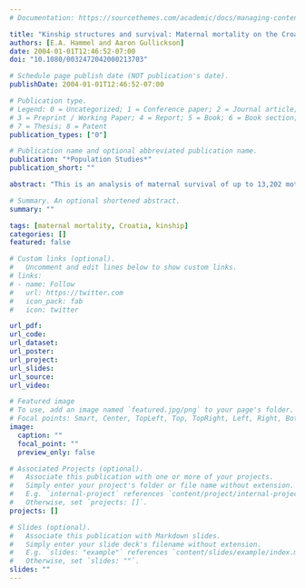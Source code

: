 ```yaml
---
# Documentation: https://sourcethemes.com/academic/docs/managing-content/

title: "Kinship structures and survival: Maternal mortality on the Croatian-Bosnian border 1750-1898"
authors: [E.A. Hammel and Aaron Gullickson]
date: 2004-01-01T12:46:52-07:00
doi: "10.1080/0032472042000213703"

# Schedule page publish date (NOT publication's date).
publishDate: 2004-01-01T12:46:52-07:00

# Publication type.
# Legend: 0 = Uncategorized; 1 = Conference paper; 2 = Journal article;
# 3 = Preprint / Working Paper; 4 = Report; 5 = Book; 6 = Book section;
# 7 = Thesis; 8 = Patent
publication_types: ["0"]

# Publication name and optional abbreviated publication name.
publication: "*Population Studies*"
publication_short: ""

abstract: "This is an analysis of maternal survival of up to 13,202 mothers following 56,546 births in south central Slavonia (Croatia) in the period 1714–1898, using automated family reconstitution of 23,307 marriages, 112,181 baptisms, and 94,077 burials from seven contiguous Catholic parishes. Physiological factors have the effects commonly expected. Maternal risk is increased by general economic and social conditions that are plausibly related to withdrawal of men’s labour from family farming as a result of military mobilizations and growing levels of wage labour. Risk is decreased by membership in large patriarchal kin groups, but is increased by both the presence of classic rivals (husband’s brothers’ wives) and being married to a husband junior among his brothers. The analysis demonstrates the sensitivity of maternal survival to macrolevel changes in such factors as the collapse of feudalism, military involvement, economic stagnation, and monetization, as well as to microeconomic and micropolitical factors at the household and local kin-group level."

# Summary. An optional shortened abstract.
summary: ""

tags: [maternal mortality, Croatia, kinship]
categories: []
featured: false

# Custom links (optional).
#   Uncomment and edit lines below to show custom links.
# links:
# - name: Follow
#   url: https://twitter.com
#   icon_pack: fab
#   icon: twitter

url_pdf:
url_code:
url_dataset:
url_poster:
url_project:
url_slides:
url_source:
url_video:

# Featured image
# To use, add an image named `featured.jpg/png` to your page's folder. 
# Focal points: Smart, Center, TopLeft, Top, TopRight, Left, Right, BottomLeft, Bottom, BottomRight.
image:
  caption: ""
  focal_point: ""
  preview_only: false

# Associated Projects (optional).
#   Associate this publication with one or more of your projects.
#   Simply enter your project's folder or file name without extension.
#   E.g. `internal-project` references `content/project/internal-project/index.md`.
#   Otherwise, set `projects: []`.
projects: []

# Slides (optional).
#   Associate this publication with Markdown slides.
#   Simply enter your slide deck's filename without extension.
#   E.g. `slides: "example"` references `content/slides/example/index.md`.
#   Otherwise, set `slides: ""`.
slides: ""
---
```

